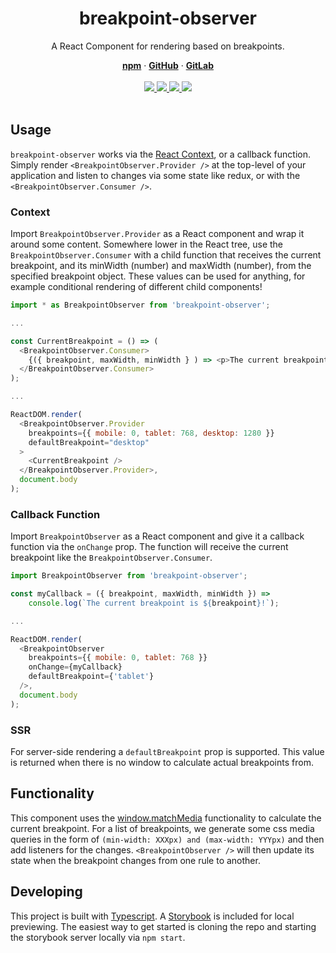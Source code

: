 <div align="center">
  <h1 align="center">breakpoint-observer</h1>
  <p>A React Component for rendering based on breakpoints.</p>
  <a href="https://www.npmjs.com/package/breakpoint-observer"><strong>npm</strong></a> ·
  <a href="https://github.com/iiroj/breakpoint-observer"><strong>GitHub</strong></a> ·
  <a href="https://gitlab.com/iiroj/breakpoint-observer"><strong>GitLab</strong></a>
  <br/>
  <br/>
  <a href="https://www.npmjs.com/package/breakpoint-observer">
    <img src="https://img.shields.io/npm/v/breakpoint-observer.svg">
  </a>
  <a href="https://github.com/iiroj/breakpoint-observer">
    <img src="https://img.shields.io/github/languages/code-size/iiroj/breakpoint-observer.svg">
  </a>
  <a href="https://github.com/iiroj/breakpoint-observer/blob/master/package.json">
    <img src="https://img.shields.io/david/iiroj/breakpoint-observer.svg">
  </a>
  <a href="https://github.com/iiroj/breakpoint-observer/blob/master/package.json">
    <img src="https://img.shields.io/david/dev/iiroj/breakpoint-observer.svg">
  </a>
  <br/>
  <br/>
</div>

## Usage

`breakpoint-observer` works via the [React Context](https://reactjs.org/docs/context.html), or a callback function. Simply render `<BreakpointObserver.Provider />` at the top-level of your application and listen to changes via some state like redux, or with the `<BreakpointObserver.Consumer />`.

### Context

Import `BreakpointObserver.Provider` as a React component and wrap it around some content. Somewhere lower in the React tree, use the `BreakpointObserver.Consumer` with a child function that receives the current breakpoint, and its minWidth (number) and maxWidth (number), from the specified breakpoint object. These values can be used for anything, for example conditional rendering of different child components!

```javascript
import * as BreakpointObserver from 'breakpoint-observer';

...

const CurrentBreakpoint = () => (
  <BreakpointObserver.Consumer>
    {({ breakpoint, maxWidth, minWidth } ) => <p>The current breakpoint is {breakpoint}!</p>}
  </BreakpointObserver.Consumer>
);

...

ReactDOM.render(
  <BreakpointObserver.Provider
    breakpoints={{ mobile: 0, tablet: 768, desktop: 1280 }}
    defaultBreakpoint="desktop"
  >
    <CurrentBreakpoint />
  </BreakpointObserver.Provider>,
  document.body
);
```

### Callback Function

Import `BreakpointObserver` as a React component and give it a callback function via the `onChange` prop. The function will receive the current breakpoint like the `BreakpointObserver.Consumer`.

```javascript
import BreakpointObserver from 'breakpoint-observer';

const myCallback = ({ breakpoint, maxWidth, minWidth }) =>
    console.log(`The current breakpoint is ${breakpoint}!`);

...

ReactDOM.render(
  <BreakpointObserver
    breakpoints={{ mobile: 0, tablet: 768 }}
    onChange={myCallback}
    defaultBreakpoint={'tablet'}
  />,
  document.body
);
```

### SSR

For server-side rendering a `defaultBreakpoint` prop is supported. This value is returned when there is no window to calculate actual breakpoints from.

## Functionality

This component uses the [window.matchMedia](https://developer.mozilla.org/en-US/docs/Web/API/Window/matchMedia) functionality to calculate the current breakpoint. For a list of breakpoints, we generate some css media queries in the form of `(min-width: XXXpx) and (max-width: YYYpx)` and then add listeners for the changes. `<BreakpointObserver />` will then update its state when the breakpoint changes from one rule to another.

## Developing

This project is built with [Typescript](http://www.typescriptlang.org/). A [Storybook](http://storybook.js.org/) is included for local previewing. The easiest way to get started is cloning the repo and starting the storybook server locally via `npm start`.
